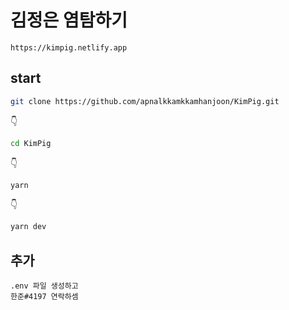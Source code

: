 # 김정은 염탐하기
`https://kimpig.netlify.app`

## start
```bash
git clone https://github.com/apnalkkamkkamhanjoon/KimPig.git
```
👇
```bash
cd KimPig
```
👇
```bash
yarn
```
👇
```bash
yarn dev
```

## 추가
```
.env 파일 생성하고
한준#4197 연락하셈
```
